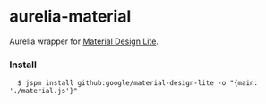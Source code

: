 # aurelia-material
Aurelia wrapper for [Material Design Lite](http://www.getmdl.io).


### Install

```
  $ jspm install github:google/material-design-lite -o "{main: './material.js'}"
```
